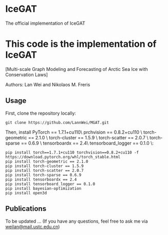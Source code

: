 # IceGAT
The official implementation of IceGAT
# This code is the implementation of IceGAT
[Multi-scale Graph Modeling and Forecasting of Arctic Sea Ice with Conservation Laws]

Authors: Lan Wei and Nikolaos M. Freris

## Usage
First, clone the repository locally:
```
git clone https://github.com/LannWei/MGAT.git
```
Then, install PyTorch == 1.7.1+cu110\\
prchvision == 0.8.2+cu110 \\
torch-geometric == 2.1.0 \\
torch-cluster == 1.5.9 \\
torch-scatter == 2.0.7 \\
torch-sparse == 0.6.9 \\
tensorboardx == 2.4\\
tensorboard_logger == 0.1.0 \\:
```
pip install torch==1.7.1+cu110 torchvision==0.8.2+cu110 -f https://download.pytorch.org/whl/torch_stable.html
pip install torch-geometric == 2.1.0
pip install torch-cluster == 1.5.9
pip install torch-scatter == 2.0.7
pip install torch-sparse == 0.6.9
pip install tensorboardx == 2.4
pip install tensorboard_logger == 0.1.0
pip install bayesian-optimization
pip install open3d
```

## Publications
To be updated ...
(If you have any questions, feel free to ask me via weilan@mail.ustc.edu.cn)
